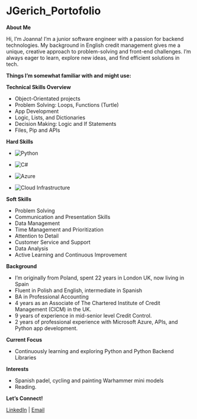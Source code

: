 # JGerich_Portofolio

**About Me**

Hi, I’m Joanna! I’m a junior software engineer with a passion for backend technologies. My background in English credit management gives me a unique, creative approach to problem-solving and front-end challenges. I’m always eager to learn, explore new ideas, and find efficient solutions in tech.


**Things I’m somewhat familiar with and might use:**

**Technical Skills Overview**
-	Object-Orientated projects
-	Problem Solving: Loops, Functions (Turtle)
-	App Development
- Logic, Lists, and Dictionaries
- Decision Making: Logic and If Statements
- Files, Pip and APIs

**Hard Skills**
- ![Python](https://img.shields.io/badge/Python-3776AB?style=flat&logo=Python&logoColor=white)
- ![C#](https://img.shields.io/badge/C%23-239120?style=flat&logo=CSharp&logoColor=white)

- ![Azure](https://img.shields.io/badge/Azure-666666?style=flat&logo=MicrosoftAzure&logoColor=white)
-	![Cloud Infrastructure](https://img.shields.io/badge/Cloud%20Infrastructure-1572B6?style=for-the-badge&logo=Cloudflare&logoColor=white)


**Soft Skills**
-	Problem Solving
-	Communication and Presentation Skills
-	Data Management
-	Time Management and Prioritization
-	Attention to Detail
-	Customer Service and Support
-	Data Analysis
-	Active Learning and Continuous Improvement

**Background**
-	I’m originally from Poland, spent 22 years in London UK, now living in Spain
-	Fluent in Polish and English, intermediate in Spanish
-	BA in Professional Accounting
-	4 years as an Associate of The Chartered Institute of Credit Management (CICM) in the UK.
-	9 years of experience in mid-senior level Credit Control.
-	2 years of professional experience with Microsoft Azure, APIs, and Python app development.

**Current Focus**
- Continuously learning and exploring Python and Python Backend Libraries 

**Interests**
-	Spanish padel, cycling and painting Warhammer mini models
-	Reading.  

**Let’s Connect!**

[LinkedIn](https://www.linkedin.com/in/joanna-gerich/) | [Email](mailto:joanna.gerich@googlemail.com)



